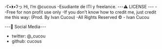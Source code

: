 -ʕ•́ᴥ•̀ʔっ Hi, I’m @cucous
-Esudiante de ITI y freelance.
---⚠️ LICENSE ---
--Free for non profit use only
-If you don't know how to credit me, just credit me this way:
 (Prod. By Ivan Cucou)
-All Rights Reserved © - Ivan Cucou

---💬 Social Media---
- twitter: @_cucou
- github: cucous
<!---
cucous/cucous is a ✨ special ✨ repository because its `README.md` (this file) appears on your GitHub profile.
You can click the Preview link to take a look at your changes.
--->
